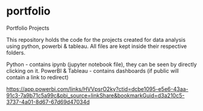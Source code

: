 # portfolio
Portfolio Projects

This repository holds the code for the projects created for data analysis using python, powerbi & tableau.
All files are kept inside their respective folders.

Python - contains ipynb (jupyter notebook file), they can be seen by directly clicking on it.
PowerBI & Tableau - contains dashboards (if public will contain a link to redirect)

https://app.powerbi.com/links/HVVpsrO2ky?ctid=dcbe1095-e5e6-43aa-91c3-7a9b71c5a99c&pbi_source=linkShare&bookmarkGuid=d3a210c5-3737-4a01-8d67-67d69d47034d
